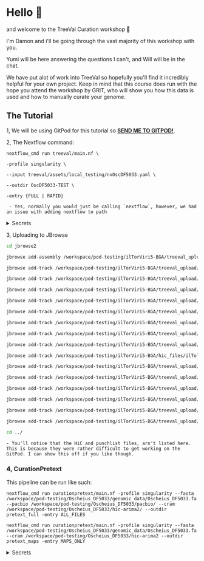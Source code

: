 
# Hello :wave:

and welcome to the TreeVal Curation workshop :clap:

I'm Damon and i'll be going through the vast majority of this workshop with you.

Yumi will be here answering the questions I can't, and Will will be in the chat.

We have put alot of work into TreeVal so hopefully you'll find it incredibly helpful for your own project. Keep in mind that this course does run with the hope you attend the workshop by GRIT, who will show you how this data is used and how to manually curate your genome.

## The Tutorial

1, We will be using GitPod for this tutorial so [**SEND ME TO GITPOD!**](gitpod.io/#https://github.com/BGAcademy23/treeval-curation).

2, The Nextflow command:

```
nextflow_cmd run treeval/main.nf \

-profile singularity \

--input treeval/assets/local_testing/nxOscDF5033.yaml \

--outdir OscDF5033-TEST \

-entry {FULL | RAPID}
```
	
	 - Yes, normally you would just be calling `nextflow`, however, we had an issue with adding nextflow to path

<details>
<summary>Secrets</summary>
	Shhh... Nextflow won't actually run here, but this is an exercise in showing you how little you need to do to get it running
</details>

3, Uploading to JBrowse

```bash
cd jbrowse2

jbrowse add-assembly /workspace/pod-testing/ilTorViri5-BGA/treeval_upload/ilTolViri5_1.fa -a ilTor --load copy

jbrowse add-track /workspace/pod-testing/ilTorViri5-BGA/treeval_upload/ilTolViri5_1_ancestral.bigBed -a ilTor -n ancestral_busco --category Busco --load copy

jbrowse add-track /workspace/pod-testing/ilTorViri5-BGA/treeval_upload/ilTolViri5_1_buscogene.bigBed -a ilTor -n standard_busco --category Busco --load copy

jbrowse add-track /workspace/pod-testing/ilTorViri5-BGA/treeval_upload/ilTolViri5_1_selfcomp.bigBed -a ilTor -n selfcomp --category selfcomp --load copy

jbrowse add-track /workspace/pod-testing/ilTorViri5-BGA/treeval_upload/telo_ilTolViri5_1.bed.gz -a ilTor -n telomere --category Alignments --load copy

jbrowse add-track /workspace/pod-testing/ilTorViri5-BGA/treeval_upload/gap_ilTolViri5_1.bed.gz -a ilTor -n gap --category Alignments --load copy

jbrowse add-track /workspace/pod-testing/ilTorViri5-BGA/treeval_upload/BSPQI.bigBed -a ilTor -n BSPQI --category Enzymes_Digest --load copy

jbrowse add-track /workspace/pod-testing/ilTorViri5-BGA/treeval_upload/BSSSI.bigBed -a ilTor -n BSSSI --category Enzymes_Digest --load copy

jbrowse add-track /workspace/pod-testing/ilTorViri5-BGA/treeval_upload/DLE1.bigBed -a ilTor -n DLE1 --category Enzymes_Digest --load copy

jbrowse add-track /workspace/pod-testing/ilTorViri5-BGA/hic_files/ilTolViri5_1.hic -a ilTor -n HIC --category Mapping --load copy

jbrowse add-track /workspace/pod-testing/ilTorViri5-BGA/treeval_upload/DanausPlexippus.Dpv3_pep.gff.gz -a ilTor -n DanPlexPeptide --category Alignments --load copy

jbrowse add-track /workspace/pod-testing/ilTorViri5-BGA/treeval_upload/DanausPlexippus.Dpv3_cdna.bigBed -a ilTor -n DanPlexCDNA --category Alignments --load copy

jbrowse add-track /workspace/pod-testing/ilTorViri5-BGA/treeval_upload/DanausPlexippus.Dpv3_cds.bigBed -a ilTor -n DanPlexCDS --category Alignments --load copy

jbrowse add-track /workspace/pod-testing/ilTorViri5-BGA/treeval_upload/DanausPlexippus.Dpv3_rna.bigBed -a ilTor -n DanPlexRNA --category Alignments --load copy

jbrowse add-track /workspace/pod-testing/ilTorViri5-BGA/treeval_upload/MelitaeaCinxia.ilMelCinx1_pep.gff.gz -a ilTor -n MelCinPEP --category Alignments --load copy

jbrowse add-track /workspace/pod-testing/ilTorViri5-BGA/treeval_upload/HeliconiusMelpomene.ASM31383v2_cdna.bigBed -a ilTor -n HelMelPEP --category Alignments --load copy

cd ../
```
	- You'll notice that the HiC and punchlist files, arn't listed here. This is because they were rather difficult to get working on the GitPod. I can show this off if you like though.

### 4, CurationPretext

This pipeline can be run like such:

```
nextflow_cmd run curationpretext/main.nf -profile singularity --fasta /workspace/pod-testing/Oscheius_DF5033/genomic_data/Oscheius_DF5033.fa --pacbio /workspace/pod-testing/Oscheius_DF5033/pacbio/ --cram /workspace/pod-testing/Oscheius_DF5033/hic-arima2/ --outdir pretext_full -entry ALL_FILES
```

```
nextflow_cmd run curationpretext/main.nf -profile singularity --fasta /workspace/pod-testing/Oscheius_DF5033/genomic_data/Oscheius_DF5033.fa --cram /workspace/pod-testing/Oscheius_DF5033/hic-arima2 --outdir pretext_maps -entry MAPS_ONLY
```
<details>
<summary>Secrets</summary>
	Shhh... Nextflow won't actually run here, but this is an exercise in showing you how little you need to do to get it running
</details>
